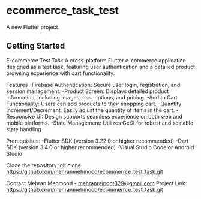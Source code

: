 # ecommerce_task_test

A new Flutter project.

## Getting Started

E-commerce Test Task
A cross-platform Flutter e-commerce application designed as a test task, featuring user authentication and a detailed product browsing experience with cart functionality.

Features
-Firebase Authentication: Secure user login, registration, and session management.
-Product Screen: Displays detailed product information, including images, descriptions, and pricing.
-Add to Cart Functionality: Users can add products to their shopping cart.
-Quantity Increment/Decrement: Easily adjust the quantity of items in the cart.
-Responsive UI: Design supports seamless experience on both web and mobile platforms.
-State Management: Utilizes GetX for robust and scalable state handling.

Prerequisites:
-Flutter SDK (version 3.22.0 or higher recommended)
-Dart SDK (version 3.4.0 or higher recommended)
-Visual Studio Code or Android Studio

Clone the repository:
git clone https://github.com/mehranmehmood/ecommerrce_test_task.git

Contact
Mehran Mehmood - mehranrajpoot329@gmail.com
Project Link: https://github.com/mehranmehmood/ecommerrce_test_task.git

